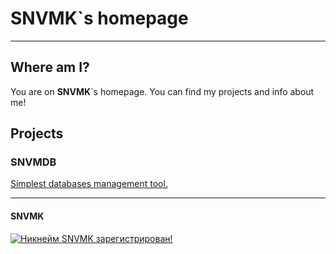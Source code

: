 # SNVMK`s homepage

---

## Where am I?

You are on **SNVMK**`s homepage. You can find my projects and info about me!

## Projects

### SNVMDB

[Simplest databases management tool.](https://snvmk.tk/snvmdb "Link to quick overview")

---

#### SNVMK

<a href="https://nick-name.ru/nickname/id1556381/">
    <img src="https://nick-name.ru/img.php?nick=SNVMK&sert=2&text=t4" alt="Никнейм SNVMK зарегистрирован!" border="0" />
</a>
